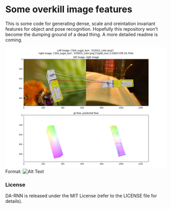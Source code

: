 # Some overkill image features

This is some code for generating dense, scale and oreintation invariant features for object and pose recognition. Hopefully this repository won't become the dumping ground of a dead thing. A more detailed readme is coming.

![Some output](https://raw.githubusercontent.com/daweim0/Just-some-image-features/more_comments/plot_21.png)
Format: ![Alt Text](url)

### License

DA-RNN is released under the MIT License (refer to the LICENSE file for details).
